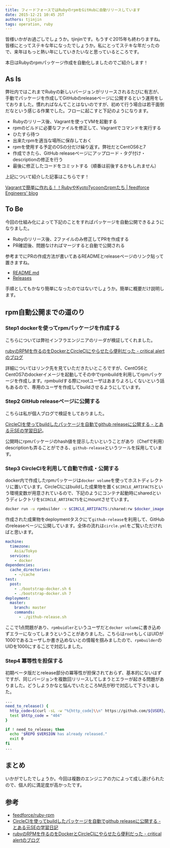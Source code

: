 ```yaml
---
title: フィードフォースではRubyのrpmをGitHubに自動リリースしています
date: 2015-12-21 10:45 JST
authors: tjinjin
tags: operation, ruby
---
```


皆様いかがお過ごしでしょうか。tjinjinです。もうすぐ2015年も終わりますね。皆様にとってステキな年になったでしょうか。私にとってステキな年だったので、来年はもっと熱い年にしていきたいなと思っているところです。

本日はRubyのrpmパッケージ作成を自動化しましたのでご紹介します！

<!--more-->

## As Is
弊社内ではこれまでRubyの新しいバージョンがリリースされるたびに有志が、手動でパッケージを作成してGitHubのreleaseページに公開するという運用をしておりました。慣れればなんてことはないのですが、初めて行う場合は若干面倒だなという感じる作業でした。フローに起こすと下記のようになります。

* Rubyのリリース後、Vagrantを使ってVMを起動する
* rpmのビルドに必要なファイルを修正して、Vagrantでコマンドを実行する
* ひたすら待つ
* 出来たrpmを適当な場所に保存しておく
* rpmを使用する予定のOSの分だけ繰り返す。弊社だとCentOS6と7
* 作成できたら、GitHub releaseページにアップロード・タグ付け・descriptionの修正を行う
* 最後に修正したコードをコミットする（順番は前後するかもしれません）

上記について紹介した記事はこちらです！

[Vagrantで簡単に作れる！！RubyやKyotoTycoonのrpmたち | feedforce Engineers' blog](http://tech.feedforce.jp/vagrant-rpm.html)

## To Be
今回の仕組み化によって下記のことをすればパッケージを自動公開できるようになりました。

* Rubyのリリース後、2ファイルのみ修正してPRを作成する
* PR確認後、問題なければマージすると自動で公開される

参考までにPRの作成方法が書いてあるREADMEとreleaseページのリンク貼って置きますね。

* [README.md](https://github.com/feedforce/ruby-rpm/blob/b6dbdc8324c5890678f2532003b04267f417f96a/README.md)
* [Releases](https://github.com/feedforce/ruby-rpm/releases)

手順としてもかなり簡単になったのではないでしょうか。簡単に概要だけ説明します。

## rpm自動公開までの道のり
### Step1 dockerを使ってrpmパッケージを作成する
こちらについては弊社インフラエンジニアのリーダが検証してくれました。

[rubyのRPMを作るのをDockerとCircleCIにやらせたら便利だった - critical alertのブログ](http://critical-alert.hatenablog.com/entry/2015/12/04/095601)

詳細についてはリンク先を見ていただきたいところですが、CentOS6とCentOS7のdockerイメージを起動してその中でrpmbuildを利用してrpmパッケージを作成します。rpmbuildする際にrootユーザはあまりよろしくないという話もあるので、専用のユーザを作成してbuildさせるようにしています。

### Step2 GitHub releaseページに公開する
こちらは私が個人ブログで検証をしておりました。

[CircleCIを使ってbuildしたパッケージを自動でgithub releaseに公開する - とある元SEの学習日記](http://cross-black777.hatenablog.com/entry/2015/11/12/223645)。

公開時にrpmパッケージのhash値を提示したいということがあり（Chefで利用）descriptionも弄ることができる、`github-release`というツールを採用しています。

### Step3 CircleCIを利用して自動で作成・公開する
docker内で作成したrpmパッケージは`docker volume`を使ってホストディレクトリに置いています。CircleCIにはbuildした成果物を置く`$CIRCLE_ARTIFACTS`という環境変数が用意されているので、下記のようにコンテナ起動時にsharedというディレクトリを`$CIRCLE_ARTIFACTS`をにmountさせています。

```sh
docker run -u rpmbuilder -v $CIRCLE_ARTIFACTS:/shared:rw $docker_image /bin/sh ./rubybuild.sh
```


作成された成果物をdeploymentタスクにて`github-release`を利用して、GitHubのreleaseページに公開しています。全体の流れは`circle.yml`をご覧いただければと思います。

```yml
machine:
  timezone:
    Asia/Tokyo
  services:
    - docker
dependencies:
  cache_directories:
    - ~/cache
test:
  post:
    - ./bootstrap-docker.sh 6
    - ./bootstrap-docker.sh 7
deployment:
  master:
    branch: master
    commands:
      - ./github-release.sh
```

ここで1点問題があり、`rpmbuidler`というユーザだと`docker volume`に書き込めずエラーになってしまうということがありました。こちらは`root`もしくはUIDが1000であるユーザしか書き込めないとの情報を掴みましたので、`rpmbuilder`のUIDを1000にすることで対応しました。


### Step4 冪等性を担保する
初期ベータ版だとrelease部分の冪等性が担保されておらず、基本的にないはずですが、同じバージョンを複数回リリースしてしまうとエラーが起きる問題がありました。どうしようかなと悩んでいたところM氏が秒で対応して下さいました。

```sh
...
need_to_release() {
  http_code=$(curl -sL -w "%{http_code}\\n" https://github.com/${USER}/${REPO}/releases/tag/${VERSION} -o /dev/null)
  test $http_code = "404"
}

if ! need_to_release; then
  echo "$REPO $VERSION has already released."
  exit 0
fi
...
```

## まとめ
いかがでしたでしょうか。今回は複数のエンジニアの力によって成し遂げられたので、個人的に満足度が高かったです。

## 参考
* [feedforce/ruby-rpm](https://github.com/feedforce/ruby-rpm)
* [CircleCIを使ってbuildしたパッケージを自動でgithub releaseに公開する - とある元SEの学習日記](http://cross-black777.hatenablog.com/entry/2015/11/12/223645)
* [rubyのRPMを作るのをDockerとCircleCIにやらせたら便利だった - critical alertのブログ](http://critical-alert.hatenablog.com/entry/2015/12/04/095601)
